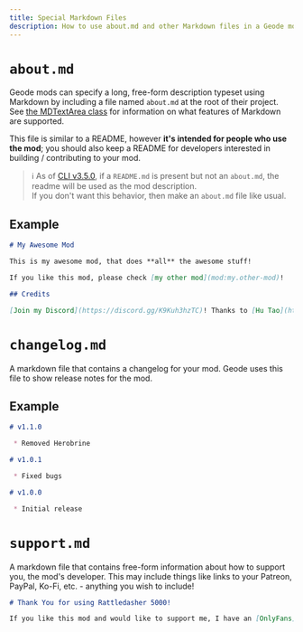 ```yaml
---
title: Special Markdown Files
description: How to use about.md and other Markdown files in a Geode mod
---
```


# `about.md`

Geode mods can specify a long, free-form description typeset using Markdown by including a file named `about.md` at the root of their project. See [the MDTextArea class](/classes/geode/MDTextArea) for information on what features of Markdown are supported.

This file is similar to a README, however **it's intended for people who use the mod**; you should also keep a README for developers interested in building / contributing to your mod.

> :information_source: As of [CLI v3.5.0](https://github.com/geode-sdk/cli/releases/tag/v3.5.0), if a `README.md` is present but not an `about.md`, the readme will be used as the mod description. \
> If you don't want this behavior, then make an `about.md` file like usual.


## Example

```md
# My Awesome Mod

This is my awesome mod, that does **all** the awesome stuff!

If you like this mod, please check [my other mod](mod:my.other-mod)!

## Credits

[Join my Discord](https://discord.gg/K9Kuh3hzTC)! Thanks to [Hu Tao](https://www.youtube.com/watch?v=8oap-n_OEgc) for helping with the mod!
```

# `changelog.md`

A markdown file that contains a changelog for your mod. Geode uses this file to show release notes for the mod.

## Example

```md
# v1.1.0

 * Removed Herobrine

# v1.0.1

 * Fixed bugs

# v1.0.0

 * Initial release
```

# `support.md`

A markdown file that contains free-form information about how to support you, the mod's developer. This may include things like links to your Patreon, PayPal, Ko-Fi, etc. - anything you wish to include!

```md
# Thank You for using Rattledasher 5000!

If you like this mod and would like to support me, I have an [OnlyFans](https://globed.dev/soggy/)! You can see me rattle my dashes like a pro if you know what I mean ;)
```

